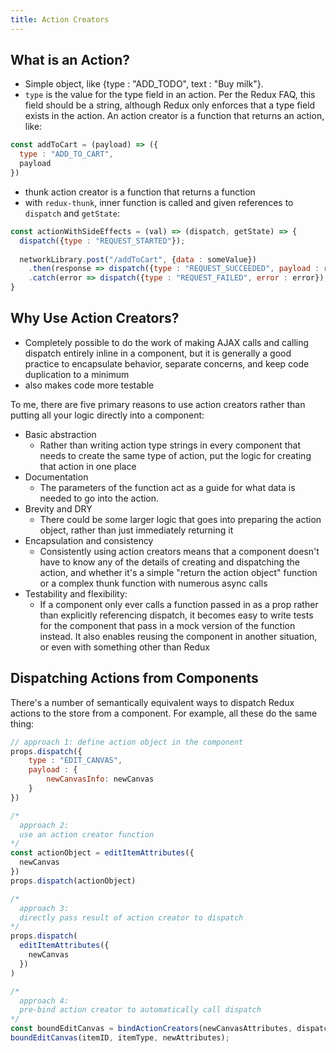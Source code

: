 ```yaml
---
title: Action Creators
---
```


## What is an Action?

- Simple object, like {type : "ADD_TODO", text : "Buy milk"}.
- `type` is the value for the type field in an action. Per the Redux FAQ, this field should be a string, although Redux only enforces that a type field exists in the action.
An action creator is a function that returns an action, like:

```js
const addToCart = (payload) => ({
  type : "ADD_TO_CART",
  payload  
})
```

- thunk action creator is a function that returns a function
- with `redux-thunk`, inner function is called and given references to `dispatch` and `getState`:

```js
const actionWithSideEffects = (val) => (dispatch, getState) => {
  dispatch({type : "REQUEST_STARTED"});
  
  networkLibrary.post("/addToCart", {data : someValue})
    .then(response => dispatch({type : "REQUEST_SUCCEEDED", payload : response})
    .catch(error => dispatch({type : "REQUEST_FAILED", error : error});    
}
```

## Why Use Action Creators?

- Completely possible to do the work of making AJAX calls and calling dispatch entirely inline in a component, but it is generally a good practice to encapsulate behavior, separate concerns, and keep code duplication to a minimum
- also makes code more testable

To me, there are five primary reasons to use action creators rather than putting all your logic directly into a component:

- Basic abstraction
  - Rather than writing action type strings in every component that needs to create the same type of action, put the logic for creating that action in one place
- Documentation
  - The parameters of the function act as a guide for what data is needed to go into the action.
- Brevity and DRY
  - There could be some larger logic that goes into preparing the action object, rather than just immediately returning it
- Encapsulation and consistency 
  - Consistently using action creators means that a component doesn't have to know any of the details of creating and dispatching the action, and whether it's a simple "return the action object" function or a complex thunk function with numerous async calls
- Testability and flexibility: 
  - If a component only ever calls a function passed in as a prop rather than explicitly referencing dispatch, it becomes easy to write tests for the component that pass in a mock version of the function instead. It also enables reusing the component in another situation, or even with something other than Redux

## Dispatching Actions from Components
There's a number of semantically equivalent ways to dispatch Redux actions to the store from a component. For example, all these do the same thing:

```js
// approach 1: define action object in the component
props.dispatch({
    type : "EDIT_CANVAS", 
    payload : {
        newCanvasInfo: newCanvas
    }
})

/* 
  approach 2: 
  use an action creator function 
*/
const actionObject = editItemAttributes({
  newCanvas
})
props.dispatch(actionObject)

/* 
  approach 3: 
  directly pass result of action creator to dispatch 
*/
props.dispatch(
  editItemAttributes({
    newCanvas
  })
)

/* 
  approach 4: 
  pre-bind action creator to automatically call dispatch 
*/
const boundEditCanvas = bindActionCreators(newCanvasAttributes, dispatch);
boundEditCanvas(itemID, itemType, newAttributes);
```
